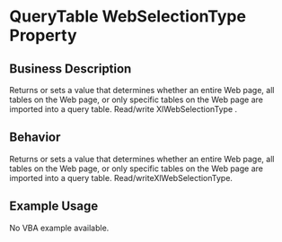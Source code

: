 # QueryTable WebSelectionType Property

## Business Description
Returns or sets a value that determines whether an entire Web page, all tables on the Web page, or only specific tables on the Web page are imported into a query table. Read/write XlWebSelectionType .

## Behavior
Returns or sets a value that determines whether an entire Web page, all tables on the Web page, or only specific tables on the Web page are imported into a query table. Read/writeXlWebSelectionType.

## Example Usage
No VBA example available.